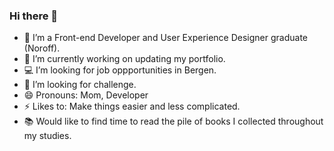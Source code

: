### Hi there 👋

- 🔭 I’m a Front-end Developer and User Experience Designer graduate (Noroff). 
- 🌱 I’m currently working on updating my portfolio.
- :computer: I’m looking for job oppportunities in Bergen.
- 🤔 I’m looking for challenge.
- 😄 Pronouns: Mom, Developer
- ⚡ Likes to: Make things easier and less complicated.
- :books: Would like to find time to read the pile of books I collected throughout my studies. 

